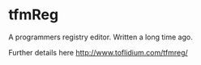 # tfmReg

A programmers registry editor.  Written a long time ago.

Further details here http://www.toflidium.com/tfmreg/
